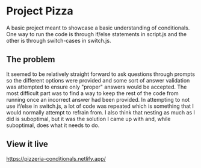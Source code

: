 # Project Pizza

A basic project meant to showcase a basic understanding of conditionals. One way to run the code is through if/else statements in script.js and the other is through switch-cases in switch.js.

## The problem

It seemed to be relatively straight forward to ask questions through prompts so the different options were provided and some sort of answer validation was attempted to ensure only "proper" answers would be accepted.
The most difficult part was to find a way to keep the rest of the code from running once an incorrect answer had been provided. In attempting to not use if/else in switch.js, a lot of code was repeated which is something that I would normally attempt to refrain from. I also think that nesting as much as I did is suboptimal, but it was the solution I came up with and, while suboptimal, does what it needs to do.

## View it live

https://pizzeria-conditionals.netlify.app/
